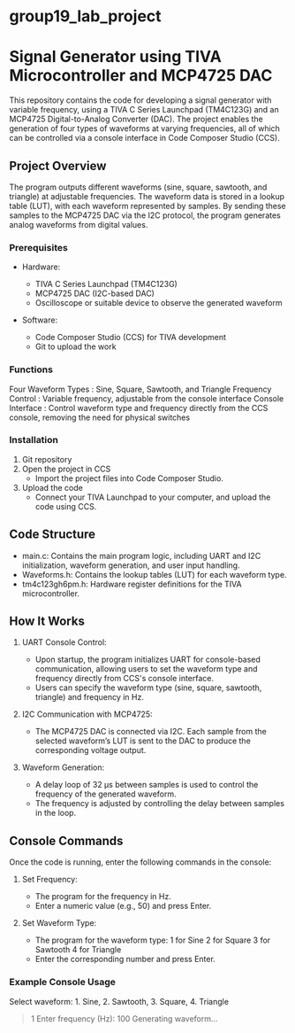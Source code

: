 # group19_lab_project
# Signal Generator using TIVA Microcontroller and MCP4725 DAC

This repository contains the code for developing a signal generator with variable frequency, using a TIVA C Series Launchpad (TM4C123G) and an MCP4725 Digital-to-Analog Converter (DAC). The project enables the generation of four types of waveforms at varying frequencies, all of which can be controlled via a console interface in Code Composer Studio (CCS).

## Project Overview

The program outputs different waveforms (sine, square, sawtooth, and triangle) at adjustable frequencies. The waveform data is stored in a lookup table (LUT), with each waveform represented by samples. By sending these samples to the MCP4725 DAC via the I2C protocol, the program generates analog waveforms from digital values.

### Prerequisites

- Hardware:
  - TIVA C Series Launchpad (TM4C123G)
  - MCP4725 DAC (I2C-based DAC)
  - Oscilloscope or suitable device to observe the generated waveform

- Software:
  - Code Composer Studio (CCS) for TIVA development
  - Git to upload the work 

### Functions

Four Waveform Types  : Sine, Square, Sawtooth, and Triangle
Frequency Control    : Variable frequency, adjustable from the console interface
Console Interface    : Control waveform type and frequency directly from the CCS console, removing the need for physical switches

### Installation

1. Git repository
2. Open the project in CCS
   - Import the project files into Code Composer Studio.
3. Upload the code
   - Connect your TIVA Launchpad to your computer, and upload the code using CCS.

## Code Structure

- main.c: Contains the main program logic, including UART and I2C initialization, waveform generation, and user input handling.
- Waveforms.h: Contains the lookup tables (LUT) for each waveform type.
- tm4c123gh6pm.h: Hardware register definitions for the TIVA microcontroller.

## How It Works

1. UART Console Control:
   - Upon startup, the program initializes UART for console-based communication, allowing users to set the waveform type and frequency directly from CCS's console interface.
   - Users can specify the waveform type (sine, square, sawtooth, triangle) and frequency in Hz.

2. I2C Communication with MCP4725:
   - The MCP4725 DAC is connected via I2C. Each sample from the selected waveform’s LUT is sent to the DAC to produce the corresponding voltage output.
   
3. Waveform Generation:
   - A delay loop of 32 µs between samples is used to control the frequency of the generated waveform.
   - The frequency is adjusted by controlling the delay between samples in the loop.

## Console Commands

Once the code is running, enter the following commands in the console:

1. Set Frequency:
   - The program for the frequency in Hz.
   - Enter a numeric value (e.g., 50) and press Enter.

2. Set Waveform Type:
   - The program for the waveform type:
     1 for Sine
     2 for Square
     3 for Sawtooth
     4 for Triangle
   - Enter the corresponding number and press Enter.

### Example Console Usage
Select waveform: 1. Sine, 2. Sawtooth, 3. Square, 4. Triangle
> 1
Enter frequency (Hz):
> 100
Generating waveform...
